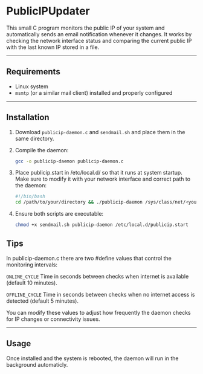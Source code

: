 # PublicIPUpdater
This small C program monitors the public IP of your system and automatically sends an email notification whenever it changes. It works by checking the network interface status and comparing the current public IP with the last known IP stored in a file.  

---

## Requirements

- Linux system  
- `msmtp` (or a similar mail client) installed and properly configured  

---

## Installation

1. Download `publicip-daemon.c` and `sendmail.sh` and place them in the same directory.  
2. Compile the daemon:

   ```bash
   gcc -o publicip-daemon publicip-daemon.c
   
3. Place publicip.start in /etc/local.d/ so that it runs at system startup. Make sure to modify it with your network interface and correct path to the daemon:
   ```bash
   #!/bin/bash
   cd /path/to/your/directory && ./publicip-daemon /sys/class/net/<your network interface>/operstate &

4. Ensure both scripts are executable:
   ```bash
   chmod +x sendmail.sh publicip-daemon /etc/local.d/publicip.start

## Tips

In publicip-daemon.c there are two #define values that control the monitoring intervals:

`ONLINE_CYCLE` Time in seconds between checks when internet is available (default 10 minutes).

`OFFLINE_CYCLE` Time in seconds between checks when no internet access is detected (default 5 minutes).

You can modify these values to adjust how frequently the daemon checks for IP changes or connectivity issues.

---

## Usage

Once installed and the system is rebooted, the daemon will run in the background automaticly.
